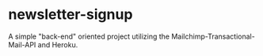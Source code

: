 # newsletter-signup
A simple "back-end" oriented project utilizing the Mailchimp-Transactional-Mail-API and Heroku.
